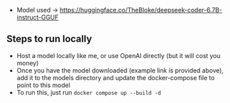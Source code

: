 * Model used -> https://huggingface.co/TheBloke/deepseek-coder-6.7B-instruct-GGUF


## Steps to run locally
* Host a model locally like me, or use OpenAI directly (but it will cost you money)
* Once you have the model downloaded (example link is provided above), add it to the models directory and update the docker-compose file to point to this model
* To run this, just run `docker compose up --build -d`